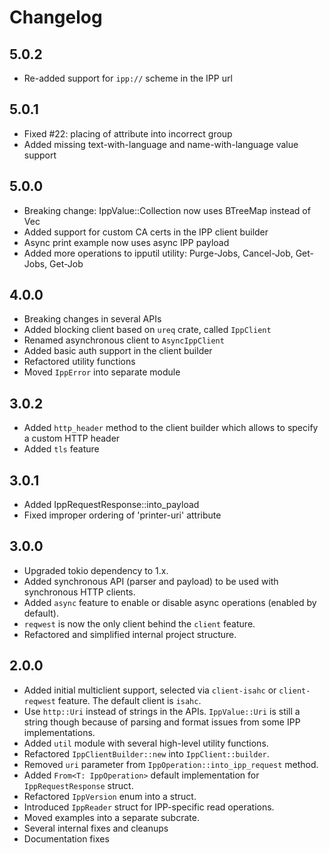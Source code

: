 # Changelog

## 5.0.2
- Re-added support for `ipp://` scheme in the IPP url

## 5.0.1
- Fixed #22: placing of attribute into incorrect group
- Added missing text-with-language and name-with-language value support

## 5.0.0
- Breaking change: IppValue::Collection now uses BTreeMap instead of Vec
- Added support for custom CA certs in the IPP client builder
- Async print example now uses async IPP payload
- Added more operations to ipputil utility: Purge-Jobs, Cancel-Job, Get-Jobs, Get-Job

## 4.0.0
- Breaking changes in several APIs
- Added blocking client based on `ureq` crate, called `IppClient`
- Renamed asynchronous client to `AsyncIppClient`
- Added basic auth support in the client builder
- Refactored utility functions
- Moved `IppError` into separate module

## 3.0.2

- Added `http_header` method to the client builder which allows to specify a custom HTTP header
- Added `tls` feature

## 3.0.1

- Added IppRequestResponse::into_payload
- Fixed improper ordering of 'printer-uri' attribute

## 3.0.0

- Upgraded tokio dependency to 1.x.
- Added synchronous API (parser and payload) to be used with synchronous HTTP clients.
- Added `async` feature to enable or disable async operations (enabled by default).
- `reqwest` is now the only client  behind the `client` feature.
- Refactored and simplified internal project structure.

## 2.0.0

- Added initial multiclient support, selected via `client-isahc` or `client-reqwest` feature. The default client is `isahc`.
- Use `http::Uri` instead of strings in the APIs. `IppValue::Uri` is still a string though because of parsing and format issues from some
IPP implementations.
- Added `util` module with several high-level utility functions.
- Refactored `IppClientBuilder::new` into `IppClient::builder`.
- Removed `uri` parameter from `IppOperation::into_ipp_request` method.
- Added `From<T: IppOperation>` default implementation for `IppRequestResponse` struct.
- Refactored `IppVersion` enum into a struct.
- Introduced `IppReader` struct for IPP-specific read operations.
- Moved examples into a separate subcrate.
- Several internal fixes and cleanups
- Documentation fixes

